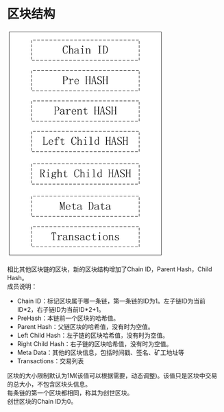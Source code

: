 # 区块结构

![区块结构](block.png)

相比其他区块链的区块，新的区块结构增加了Chain ID，Parent Hash，Child Hash。  
成员说明：

* Chain ID：标记区块属于哪一条链，第一条链的ID为1。左子链ID为当前ID\*2，右子链ID为当前ID*2+1。
* PreHash：本链前一个区块的哈希值。
* Parent Hash：父链区块的哈希值，没有时为空值。
* Left Child Hash：左子链的区块哈希值，没有时为空值。
* Right Child Hash：右子链的区块哈希值，没有时为空值。
* Meta Data：其他的区块信息，包括时间戳、签名、矿工地址等
* Transactions：交易列表

区块的大小限制默认为1M(该值可以根据需要，动态调整)。该值只是区块中交易的总大小，不包含区块头信息。  
每条链的第一个区块都相同，称其为创世区块。  
创世区块的Chain ID为0。  
